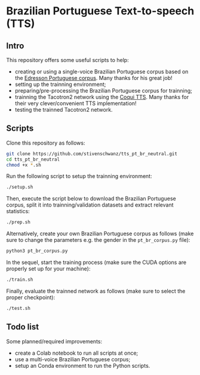 # Brazilian Portuguese Text-to-speech (TTS)

## Intro

This repository offers some useful scripts to help:
* creating or using a single-voice Brazilian Portuguese corpus based on the [Edresson Portuguese corpus](https://github.com/Edresson/TTS-Portuguese-Corpus). Many thanks for his great job!
* setting up the trainning environment;
* preparing/pre-processing the Brazilian Portuguese corpus for trainning;
* trainning the Tacotron2 network using the [Coqui TTS](https://github.com/coqui-ai/TTS). Many thanks for their very clever/convenient TTS implementation!
* testing the trainned Tacotron2 network.

## Scripts

Clone this repository as follows:
```sh
git clone https://github.com/stivenschwanz/tts_pt_br_neutral.git
cd tts_pt_br_neutral
chmod +x *.sh
```

Run the following script to setup the trainning environment:
```sh
./setup.sh
```

Then, execute the script below to download the Brazilian Portuguese corpus, split it into trainning/validation datasets and extract relevant statistics:
```sh
./prep.sh
```

Alternatively, create your own Brazilian Portuguese corpus as follows (make sure to change the parameters e.g. the gender in the `pt_br_corpus.py` file):
```sh
python3 pt_br_corpus.py
```

In the sequel, start the training process (make sure the CUDA options are properly set up for your machine):
```sh
./train.sh
```

Finally, evaluate the trainned network as follows (make sure to select the proper checkpoint):
```sh
./test.sh
```

## Todo list

Some planned/required improvements:
* create a Colab notebook to run all scripts at once;
* use a multi-voice Brazilian Portuguese corpus;
* setup an Conda environment to run the Python scripts.
